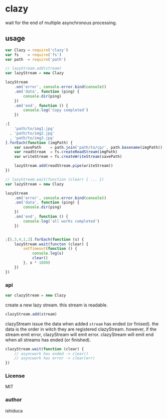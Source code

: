 # clazy

wait for the end of multiple asynchronous processing.

## usage

```js
var Clazy = require('clazy')
var fs    = require('fs')
var path  = require('path')

// lazyStream.add(stream)
var lazyStream = new Clazy

lazyStream
    .on('error', console.error.bind(console))
    .on('data', function (ping) {
        console.dir(ping)
    })
    .on('end', function () {
        console.log('Copy completed')
    })

;[
    'path/to/img1.jpg'
  , 'path/to/img2.jpg'
  , 'path/to/img3.jpg'
].forEach(function (imgPath) {
    var savePath    = path.join('path/to/cp/', path.basename(imgPath))
    var readStream  = fs.createReadStream(imgPath)
    var writeStream = fs.createWriteStream(savePath)

    lazyStream.add(readStream.pipe(writeStream))
})

// lazyStream.wait(function (clear) { ... })
var lazyStream = new Clazy

lazyStream
    .on('error', console.error.bind(console))
    .on('data', function (ping) {
        console.dir(ping)
    })
    .on('end', function () {
        console.log('all works completed')
    })


;[5,3,4,1,2].forEach(function (s) {
    lazyStream.wait(functon (clear) {
        setTimeout(function () {
            console.log(s)
            clear()
        }, s * 1000)
    })
})
```

### api

```js
var clazyStream = new Clazy
```

create a new lazy stream. this stream is readable.

```js
clazyStream.add(stream)
```

clazyStream issue the data when added `stream` has ended (or finised).
the data is the order in witch they are registered clazyStream.
however, if the stream emit error, clazyStream will emit error.
clazyStream will emit end when all streams has ended (or finished).

```js
clazyStream.wait(function (clear) {
    // asyncwork has ended -> clear()
    // asyncwork has error -> clear(err)
})
```

### License

MIT

### author

ishiduca
